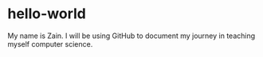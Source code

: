 # hello-world
My name is Zain.
I will be using GitHub to document my journey in teaching myself computer science. 

